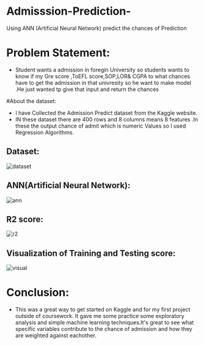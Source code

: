 # Admisssion-Prediction-
Using ANN (Artificial Neural Network) predict the chances of Prediction

# Problem Statement:
- Student wants a admission in foregin University so students wants to know if my Gre score ,ToEFL score,SOP,LOR& CGPA to what chances have to get the admission in   that univresity so he want to make model .He just wanted tp give that input and return the chances

#About the dataset:
- I have Collected the Admission Predict dataset from  the Kaggle website.
- IN these dataset there are 400 rows  and 8 columns means 8 features .In these the output chance of admit which is numeric Values so I used Regression Algorithms.

## Dataset:
![dataset](https://user-images.githubusercontent.com/105968767/215756785-eb4e0eca-2981-4420-a35e-e4731a8d42c6.png)

## ANN(Artificial Neural Network):
![ann](https://user-images.githubusercontent.com/105968767/215757071-5104c8d1-b434-4afa-9bab-62002ccfa775.png)

## R2 score:
![r2](https://user-images.githubusercontent.com/105968767/215757432-4bbb2ec7-3120-4c84-9bfb-708a7bef41e8.png)

## Visualization of Training and Testing score:
![visual](https://user-images.githubusercontent.com/105968767/215757702-df6d8ec6-b970-40da-9d30-0d980230aa8b.png)

# Conclusion:
- This was a great way to get started on Kaggle and for my first project outside of coursework. It gave me some practice some exploratory analysis and simple machine learning techniques.It's great to see what specific variables contribute to the chance of admission and how they are weighted against eachother.
